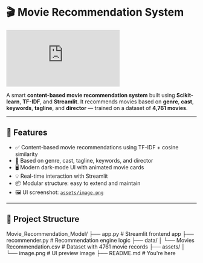 # 🎬 Movie Recommendation System

![App UI](https://github.com/Vineetg2003/Movie_Recommendation_Model/blob/master/app.py)

A smart **content-based movie recommendation system** built using **Scikit-learn**, **TF-IDF**, and **Streamlit**. It recommends movies based on **genre**, **cast**, **keywords**, **tagline**, and **director** — trained on a dataset of **4,761 movies**.

---

## 🚀 Features

- ✅ Content-based movie recommendations using TF-IDF + cosine similarity
- 🎯 Based on genre, cast, tagline, keywords, and director
- 🖥️ Modern dark-mode UI with animated movie cards
- 💡 Real-time interaction with Streamlit
- 📦 Modular structure: easy to extend and maintain
- 🖼️ UI screenshot: [`assets/image.png`](assets/image.png)

---

## 📁 Project Structure

Movie_Recommendation_Model/
├── app.py # Streamlit frontend app
├── recommender.py # Recommendation engine logic
├── data/
│ └── Movies Recommendation.csv # Dataset with 4761 movie records
├── assets/
│ └── image.png # UI preview image
├── README.md # You're here

